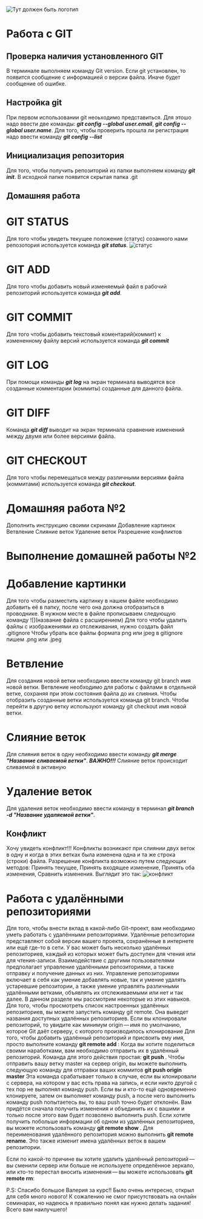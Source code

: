 ![Тут должен быть логотип](gitlogo.jpeg)
# Работа с GIT
## Проверка наличия установленного GIT
В терминале выполняем команду Git version. Если git установлен, то появится сообщение с информацией о версии файла. Иначе будет сообщение об  ошибке.
## Настройка git
При первом использовании git неоьходимо представиться. Для этошо надо ввести две команды: ***git config --global user.email***, ***git config --global user.name***.
Для того, чтобы проверить прошла ли регистрация надо ввести команду ***git config --list***
## Инициализация репозитория
Для того, чтобы получить репозиторий из папки выполняем команду ***git init***. В исходной папке появится скрытая папка .git
## Домашняя работа
# GIT STATUS
Для того чтобы увидеть текущее положение (статус) созанного нами репозотория используется команда ***git status***.
![статус](status.png)
# GIT ADD
Для того чтобы добавить новый изменяемый файл в рабочий репозиторий используется команда ***git add***.
# GIT COMMIT
Для того чтобы добавить текстовый коментарий(коммит) к измененному файлу версий используется команда ***git commit***
# GIT LOG
При помощи команды ***git log*** на экран терминала выводятся все созданные комментарии (коммиты) созданные для данного файла.
# GIT DIFF
Команда ***git diff*** выводит на экран терминала сравнение изменений между двумя или более версиями файла.
# GIT CHECKOUT
Для того чтобы перемещаться между различными версиями файла (коммитами) используется команда ***git checkout***.

# Домашняя работа №2
Дополнить инструкцию своими скринами
Добавление картинок
Ветвление
Слияние веток
Удаление веток
Разрешение конфликтов

# Выполнение домашней работы №2
# Добавление картинки
Для того чтобы разместить картинку в нашем файле необходимо добавить её в папку, после чего она должна отобразиться в проводнике. В нужном месте в файле прописываем следующую команду ![](название файла с расширением)
Для того чтобы удалить файлы с изображениями из отслеживания, нужно создать файл .gitignore
Чтобы убрать все файлы формата png или jpeg в gitignore пишем .png или .jpeg
# Ветвление
Для создания новой ветки необходимо ввести команду git branch имя новой ветки. Ветвление необходимо для работы с файлами в отдельной ветке, сохраняя при этом состояния файла до их слияния. Чтобы отобразить созданные ветки используется команда git branch. Чтобы перейти в другую ветку используют команду git checkout имя новой ветки.
# Cлияние веток
Для слияния веток в одну необходимо ввести команду ***git merge "Название сливаемой ветки"***. 
***ВАЖНО!!!*** Слияние веток происходит сливаемой в активную
# Удаление веток
Для удаления веток необходимо ввести команду в терминал ***git branch -d "Название удаляемой ветки"***.
## Конфликт
Хочу увидеть конфликт!!!
Конфликты возникают при слиянии двух веток в одну и когда в этих ветках была изменена одна и та же строка (строки) файла. Разрешение конфликта возможно путем следующих методов: Принять текущее, Принять входящее изменение, Принять оба изменения, Сравнить изменения. Выглядит это так:
![конфликт](Конфликт.png)
# Работа с удалёнными репозиториями
Для того, чтобы внести вклад в какой-либо Git-проект, вам необходимо уметь работать с удалёнными репозиториями. Удалённые репозитории представляют собой версии вашего проекта, сохранённые в интернете или ещё где-то в сети. У вас может быть несколько удалённых репозиториев, каждый из которых может быть доступен для чтения или для чтения-записи. Взаимодействие с другими пользователями предполагает управление удалёнными репозиториями, а также отправку и получение данных из них. Управление репозиториями включает в себя как умение добавлять новые, так и умение удалять устаревшие репозитории, а также умение управлять различными удалёнными ветками, объявлять их отслеживаемыми или нет и так далее. В данном разделе мы рассмотрим некоторые из этих навыков.
Для того, чтобы просмотреть список настроенных удалённых репозиториев, вы можете запустить команду git remote. Она выведет названия доступных удалённых репозиториев. Если вы клонировали репозиторий, то увидите как минимум origin — имя по умолчанию, которое Git даёт серверу, с которого производилось клонирование
Для того, чтобы добавить удалённый репозиторий и присвоить ему имя, просто выполните команду 
**git remote add <name> <url>**:
Когда вы хотите поделиться своими наработками, вам необходимо отправить их в удалённый репозиторий. Команда для этого действия простая:
 **git push <remote-name> <branch-name>**. 
Чтобы отправить вашу ветку master на сервер origin, вы можете выполнить следующую команду для отправки ваших коммитов 
**git push origin master**
Эта команда срабатывает только в случае, если вы клонировали с сервера, на котором у вас есть права на запись, и если никто другой с тех пор не выполнял команду push. Если вы и кто-то ещё одновременно клонируете, затем он выполняет команду push, а после него выполнить команду push попытаетесь вы, то ваш push точно будет отклонён. Вам придётся сначала получить изменения и объединить их с вашими и только после этого вам будет позволено выполнить push. 
Если хотите получить побольше информации об одном из удалённых репозиториев, вы можете использовать команду 
**git remote show <remote>**.
Для переименования удалённого репозитория можно выполнить **git remote rename**. Это также изменит имена удалённых веток в вашем репозитории.

Если по какой-то причине вы хотите удалить удалённый репозиторий — вы сменили сервер или больше не используете определённое зеркало, или кто-то перестал вносить изменения — вы можете использовать **git remote rm**:

P.S: Спасибо большое Валерия за курс!! Было очень интересно, открыл для себя много нового! К сожалению не смог присутствовать на онлайн семинарах, но надеюсь я правильно понял как нужно делать задания! Всего вам наилучшего!